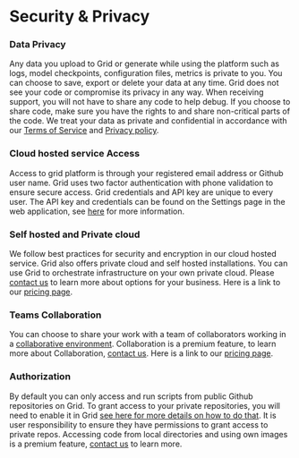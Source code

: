 # Security & Privacy

### Data Privacy

Any data you upload to Grid or generate while using the platform such as logs, model checkpoints, configuration files, metrics is private to you. You can choose to save, export or delete your data at any time. Grid does not see your code or compromise its privacy in any way. When receiving support, you will not have to share any code to help debug. If you choose to share code, make sure you have the rights to and share non-critical parts of the code. We treat your data as private and confidential in accordance with our [Terms of Service](https://www.grid.ai/terms-of-service/) and [Privacy policy](https://www.grid.ai/privacy-policy/).

### Cloud hosted service Access

Access to grid platform is through your registered email address or Github user name. Grid uses two factor authentication with phone validation to ensure secure access. Grid credentials and API key are unique to every user. The API key and credentials can be found on the Settings page in the web application, see [here](https://docs.grid.ai/getting-started/your-login-credentials) for more information.

### Self hosted and Private cloud

We follow best practices for security and encryption in our cloud hosted service. Grid also offers private cloud and self hosted installations. You can use Grid to orchestrate infrastructure on your own private cloud. Please [contact us](mailto:support@grid.ai) to learn more about options for your business. Here is a link to our [pricing page](https://www.grid.ai/pricing/).

### Teams Collaboration

You can choose to share your work with a team of collaborators working in a [collaborative environment](https://docs.grid.ai/platform/collaboration). Collaboration is a premium feature, to learn more about Collaboration, [contact us](mailto:support@grid.ai). Here is a link to our [pricing page](https://www.grid.ai/pricing/).

### Authorization

By default you can only access and run scripts from public Github repositories on Grid. To grant access to your private repositories, you will need to enable it in Grid [see here for more details on how to do that](https://docs.grid.ai/features/sessions/github-login). It is user responsibility to ensure they have permissions to grant access to private repos. Accessing code from local directories and using own images is a premium feature, [contact us](mailto:support@grid.ai) to learn more.

